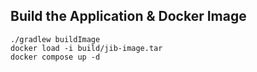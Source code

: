 ## Build the Application & Docker Image
```
./gradlew buildImage
docker load -i build/jib-image.tar                
docker compose up -d
```